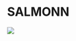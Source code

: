 # SALMONN

<div style='display:flex; gap: 0.25rem; '>
<a href='https://2df37079414f2c8e01.gradio.live'><img src='https://img.shields.io/badge/gradio-Demo-blue'></a>
</div>
